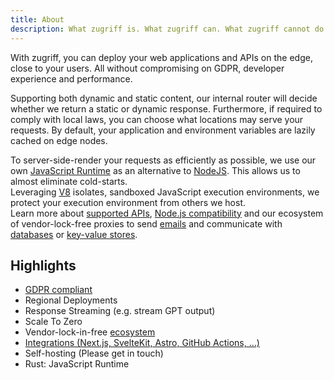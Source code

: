 ```yaml
---
title: About
description: What zugriff is. What zugriff can. What zugriff cannot do.
---
```


With zugriff, you can deploy your web applications and APIs on the edge, close to your users. All without compromising on
GDPR, developer experience and performance.

Supporting both dynamic and static content, our internal router will decide whether we return a static or dynamic response.
Furthermore, if required to comply with local laws, you can choose what locations may serve your requests. By default, your
application and environment variables are lazily cached on edge nodes.

To server-side-render your requests as efficiently as possible, we use our own [JavaScript Runtime](/reference/runtime-apis)
as an alternative to [NodeJS](https://nodejs.org). This allows us to almost eliminate cold-starts.  
Leveraging [V8](https://v8.dev) isolates, sandboxed JavaScript execution environments, we protect your execution environment
from others we host.  
Learn more about [supported APIs](/reference/runtime-apis),
[Node.js compatibility](/reference/runtime-apis/#nodejs-compatibility) and our ecosystem of vendor-lock-free proxies to send
[emails](/ecosystem/addons/smtp) and communicate with [databases](/ecosystem/addons/postgres) or
[key-value stores](/ecosystem/addons/redis).

## Highlights

- [GDPR compliant](/introduction/sovereignty/#gdpr-compliance)
- Regional Deployments
- Response Streaming (e.g. stream GPT output)
- Scale To Zero
- Vendor-lock-in-free [ecosystem](/ecosystem)
- [Integrations (Next.js, SvelteKit, Astro, GitHub Actions, …)](/ecosystem/integrations)
- Self-hosting (Please get in touch)
- Rust: JavaScript Runtime

